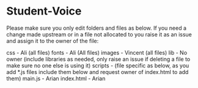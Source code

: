 # Student-Voice
Please make sure you only edit folders and files as below. If you need a change made upstream or in a file not allocated to you raise it as an issue and assign it to the owner of the file:

css - Ali (all files)
fonts - Ali (All files)
images - Vincent (all files)
lib - No owner (include libraries as needed, only raise an issue if deleting a file to make sure no one else is using it)
scripts - (file specific as below, as you add *.js files include them below and request owner of index.html to add them)
		main.js - Arian
index.html - Arian



